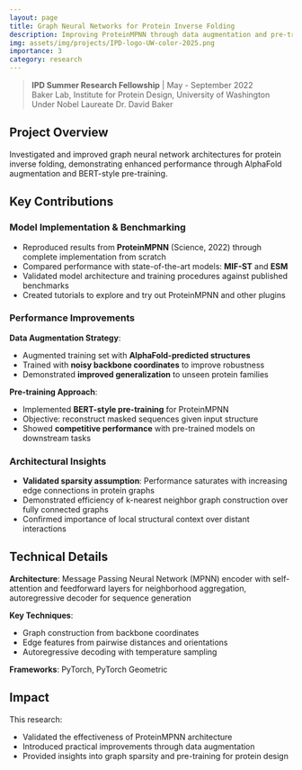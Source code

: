 ```yaml
---
layout: page
title: Graph Neural Networks for Protein Inverse Folding
description: Improving ProteinMPNN through data augmentation and pre-training strategies
img: assets/img/projects/IPD-logo-UW-color-2025.png
importance: 3
category: research
---
```


> **IPD Summer Research Fellowship** | May - September 2022  
> Baker Lab, Institute for Protein Design, University of Washington  
> Under Nobel Laureate Dr. David Baker

## Project Overview

Investigated and improved graph neural network architectures for protein inverse folding, demonstrating enhanced performance through AlphaFold augmentation and BERT-style pre-training.

## Key Contributions

### Model Implementation & Benchmarking

- Reproduced results from **ProteinMPNN** (Science, 2022) through complete implementation from scratch
- Compared performance with state-of-the-art models: **MIF-ST** and **ESM**
- Validated model architecture and training procedures against published benchmarks
- Created tutorials to explore and try out ProteinMPNN and other plugins

### Performance Improvements

**Data Augmentation Strategy**:

- Augmented training set with **AlphaFold-predicted structures**
- Trained with **noisy backbone coordinates** to improve robustness
- Demonstrated **improved generalization** to unseen protein families

**Pre-training Approach**:

- Implemented **BERT-style pre-training** for ProteinMPNN
- Objective: reconstruct masked sequences given input structure
- Showed **competitive performance** with pre-trained models on downstream tasks

### Architectural Insights

- **Validated sparsity assumption**: Performance saturates with increasing edge connections in protein graphs
- Demonstrated efficiency of k-nearest neighbor graph construction over fully connected graphs
- Confirmed importance of local structural context over distant interactions

## Technical Details

**Architecture**: Message Passing Neural Network (MPNN) encoder with self-attention and feedforward layers for neighborhood aggregation, autoregressive decoder for sequence generation

**Key Techniques**:

- Graph construction from backbone coordinates
- Edge features from pairwise distances and orientations
- Autoregressive decoding with temperature sampling

**Frameworks**: PyTorch, PyTorch Geometric

## Impact

This research:

- Validated the effectiveness of ProteinMPNN architecture
- Introduced practical improvements through data augmentation
- Provided insights into graph sparsity and pre-training for protein design
